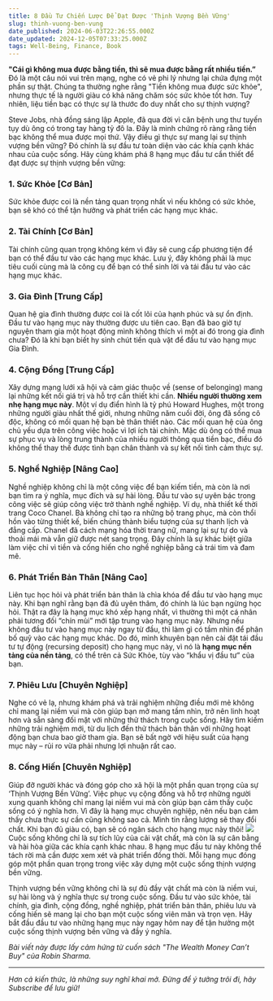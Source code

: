 ```yaml
---
title: 8 Đầu Tư Chiến Lược Để Đạt Được 'Thịnh Vượng Bền Vững'
slug: thinh-vuong-ben-vung
date_published: 2024-06-03T22:26:55.000Z
date_updated: 2024-12-05T07:33:25.000Z
tags: Well-Being, Finance, Book
---
```


**"Cái gì không mua được bằng tiền, thì sẽ mua được bằng rất nhiều tiền.”** Đó là một câu nói vui trên mạng, nghe có vẻ phi lý nhưng lại chứa đựng một phần sự thật. Chúng ta thường nghe rằng "Tiền không mua được sức khỏe", nhưng thực tế là người giàu có khả năng chăm sóc sức khỏe tốt hơn. Tuy nhiên, liệu tiền bạc có thực sự là thước đo duy nhất cho sự thịnh vượng?

Steve Jobs, nhà đồng sáng lập Apple, đã qua đời vì căn bệnh ung thư tuyến tụy dù ông có trong tay hàng tỷ đô la. Đây là minh chứng rõ ràng rằng tiền bạc không thể mua được mọi thứ. Vậy điều gì thực sự mang lại sự thịnh vượng bền vững? Đó chính là sự đầu tư toàn diện vào các khía cạnh khác nhau của cuộc sống. Hãy cùng khám phá 8 hạng mục đầu tư cần thiết để đạt được sự thịnh vượng bền vững:

### 1. Sức Khỏe [Cơ Bản]

Sức khỏe được coi là nền tảng quan trọng nhất vì nếu không có sức khỏe, bạn sẽ khó có thể tận hưởng và phát triển các hạng mục khác.

### 2. Tài Chính [Cơ Bản]

Tài chính cũng quan trọng không kém vì đây sẽ cung cấp phương tiện để bạn có thể đầu tư vào các hạng mục khác. Lưu ý, đây không phải là mục tiêu cuối cùng mà là công cụ để bạn có thể sinh lời và tái đầu tư vào các hạng mục khác.

### 3. Gia Đình [Trung Cấp]

Quan hệ gia đình thường được coi là cốt lõi của hạnh phúc và sự ổn định. Đầu tư vào hạng mục này thường được ưu tiên cao. Bạn đã bao giờ tự nguyện tham gia một hoạt động mình không thích vì một ai đó trong gia đình chưa? Đó là khi bạn biết hy sinh chút tiền quà vặt để đầu tư vào hạng mục Gia Đình.

### 4. Cộng Đồng [Trung Cấp]

Xây dựng mạng lưới xã hội và cảm giác thuộc về (sense of belonging) mang lại những kết nối giá trị và hỗ trợ cần thiết khi cần. **Nhiều người thường xem nhẹ hạng mục này**. Một ví dụ điển hình là tỷ phú Howard Hughes, một trong những người giàu nhất thế giới, nhưng những năm cuối đời, ông đã sống cô độc, không có mối quan hệ bạn bè thân thiết nào. Các mối quan hệ của ông chủ yếu dựa trên công việc hoặc vì lợi ích tài chính. Mặc dù ông có thể mua sự phục vụ và lòng trung thành của nhiều người thông qua tiền bạc, điều đó không thể thay thế được tình bạn chân thành và sự kết nối tình cảm thực sự.

### 5. Nghề Nghiệp [Nâng Cao]

Nghề nghiệp không chỉ là một công việc để bạn kiếm tiền, mà còn là nơi bạn tìm ra ý nghĩa, mục đích và sự hài lòng. Đầu tư vào sự uyên bác trong công việc sẽ giúp công việc trở thành nghề nghiệp. Ví dụ, nhà thiết kế thời trang Coco Chanel. Bà không chỉ tạo ra những bộ trang phục, mà còn thổi hồn vào từng thiết kế, biến chúng thành biểu tượng của sự thanh lịch và đẳng cấp. Chanel đã cách mạng hóa thời trang nữ, mang lại sự tự do và thoải mái mà vẫn giữ được nét sang trọng. Đây chính là sự khác biệt giữa làm việc chỉ vì tiền và cống hiến cho nghề nghiệp bằng cả trái tim và đam mê.

### 6. Phát Triển Bản Thân [Nâng Cao]

Liên tục học hỏi và phát triển bản thân là chìa khóa để đầu tư vào hạng mục này. Khi bạn nghĩ rằng bạn đã đủ uyên thâm, đó chính là lúc bạn ngừng học hỏi. Thật ra đây là hạng mục khó xếp hạng nhất, vì thường thì một cá nhân phải tương đối “chín mùi” mới tập trung vào hạng mục này. Nhưng nếu không đầu tư vào hạng mục này ngay từ đầu, thì làm gì có tầm nhìn để phân bố quỹ vào các hạng mục khác. Do đó, mình khuyên bạn nên cài đặt tái đầu tư tự động (recursing deposit) cho hạng mục này, vì nó là **hạng mục nền tảng của nền tảng**, có thể trên cả Sức Khỏe, tùy vào “khẩu vị đầu tư” của bạn.

### 7. Phiêu Lưu [Chuyên Nghiệp]

Nghe có vẻ lạ, nhưng khám phá và trải nghiệm những điều mới mẻ không chỉ mang lại niềm vui mà còn giúp bạn mở mang tầm nhìn, trở nên linh hoạt hơn và sẵn sàng đối mặt với những thử thách trong cuộc sống. Hãy tìm kiếm những trải nghiệm mới, từ du lịch đến thử thách bản thân với những hoạt động bạn chưa bao giờ tham gia. Bạn sẽ bất ngờ với hiệu suất của hạng mục này – rủi ro vừa phải nhưng lợi nhuận rất cao.

### 8. Cống Hiến [Chuyên Nghiệp]

Giúp đỡ người khác và đóng góp cho xã hội là một phần quan trọng của sự ‘Thịnh Vượng Bền Vững’. Việc phục vụ cộng đồng và hỗ trợ những người xung quanh không chỉ mang lại niềm vui mà còn giúp bạn cảm thấy cuộc sống có ý nghĩa hơn. Vì đây là hạng mục chuyên nghiệp, nên nếu bạn cảm thấy chưa thực sự cần cũng không sao cả. Mình tin rằng lượng sẽ thay đổi chất. Khi bạn đủ giàu có, bạn sẽ có ngân sách cho hạng mục này thôi!
![](https://media.tenor.com/fD76Jb0dC6QAAAAC/investment-money.gif)
Cuộc sống không chỉ là sự tích lũy của cải vật chất, mà còn là sự cân bằng và hài hòa giữa các khía cạnh khác nhau. 8 hạng mục đầu tư này không thể tách rời mà cần được xem xét và phát triển đồng thời. Mỗi hạng mục đóng góp một phần quan trọng trong việc xây dựng một cuộc sống thịnh vượng bền vững.

Thịnh vượng bền vững không chỉ là sự đủ đầy vật chất mà còn là niềm vui, sự hài lòng và ý nghĩa thực sự trong cuộc sống. Đầu tư vào sức khỏe, tài chính, gia đình, cộng đồng, nghề nghiệp, phát triển bản thân, phiêu lưu và cống hiến sẽ mang lại cho bạn một cuộc sống viên mãn và trọn vẹn. Hãy bắt đầu đầu tư vào những hạng mục này ngay hôm nay để tận hưởng một cuộc sống thịnh vượng bền vững và đầy ý nghĩa.

*Bài viết này được lấy cảm hứng từ cuốn sách "The Wealth Money Can’t Buy" của Robin Sharma.*

---

*Hơn cả kiến thức, là những suy nghĩ khai mở. Đừng để ý tưởng trôi đi, hãy Subscribe để lưu giữ!*

